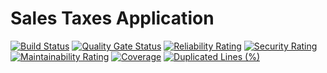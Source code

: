 # Sales Taxes Application
[![Build Status](https://travis-ci.org/fjdearcos/salestaxes.svg?branch=master)](https://travis-ci.org/fjdearcos/salestaxes) [![Quality Gate Status](https://sonarcloud.io/api/project_badges/measure?project=es.fjdearcos%3Asalestaxes&metric=alert_status)](https://sonarcloud.io/dashboard?id=es.fjdearcos%3Asalestaxes) [![Reliability Rating](https://sonarcloud.io/api/project_badges/measure?project=es.fjdearcos%3Asalestaxes&metric=reliability_rating)](https://sonarcloud.io/dashboard?id=es.fjdearcos%3Asalestaxes) [![Security Rating](https://sonarcloud.io/api/project_badges/measure?project=es.fjdearcos%3Asalestaxes&metric=security_rating)](https://sonarcloud.io/dashboard?id=es.fjdearcos%3Asalestaxes) [![Maintainability Rating](https://sonarcloud.io/api/project_badges/measure?project=es.fjdearcos%3Asalestaxes&metric=sqale_rating)](https://sonarcloud.io/dashboard?id=es.fjdearcos%3Asalestaxes) [![Coverage](https://sonarcloud.io/api/project_badges/measure?project=es.fjdearcos%3Asalestaxes&metric=coverage)](https://sonarcloud.io/dashboard?id=es.fjdearcos%3Asalestaxes) [![Duplicated Lines (%)](https://sonarcloud.io/api/project_badges/measure?project=es.fjdearcos%3Asalestaxes&metric=duplicated_lines_density)](https://sonarcloud.io/dashboard?id=es.fjdearcos%3Asalestaxes)
